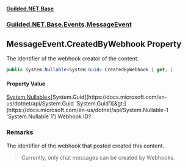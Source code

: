 
#### [Guilded.NET.Base](Guilded_NET_Base 'Guilded_NET_Base')
### [Guilded.NET.Base.Events](Guilded_NET_Base#Guilded_NET_Base_Events 'Guilded.NET.Base.Events').[MessageEvent](MessageEvent 'Guilded.NET.Base.Events.MessageEvent')
## MessageEvent.CreatedByWebhook Property
The identifier of the webhook creator of the content.  
```csharp
public System.Nullable<System.Guid> CreatedByWebhook { get; }
```

#### Property Value
[System.Nullable&lt;](https://docs.microsoft.com/en-us/dotnet/api/System.Nullable-1 'System.Nullable`1')[System.Guid](https://docs.microsoft.com/en-us/dotnet/api/System.Guid 'System.Guid')[&gt;](https://docs.microsoft.com/en-us/dotnet/api/System.Nullable-1 'System.Nullable`1')
Webhook ID?
### Remarks
The identifier of the webhook that posted created this content.

<blockquote class="note">  
    Currently, only chat messages can be created by Webhooks.  
</blockquote>
